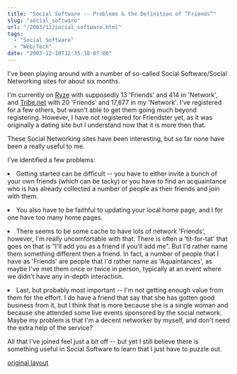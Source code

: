 ```yaml
---
title: "Social Software -- Problems & the Definition of “Friends”"
slug: "social_software"
url: "/2003/12/social_software.html"
tags:
  - "Social Software"
  - "Web/Tech"
date: "2003-12-10T12:35:38-07:00"
---
```

<p>I've been playing around with a number of so-called Social Software/Social Networking sites for about six months.</p>
<p>I'm currently on <a href="http://new.ryze.com/view.php?who=ChristopherA">Ryze</a> with supposedly 13 'Friends' and 414 in 'Network', and <a href="http://cluster.tribe.net/tribe/servlet/template/pub%2Cpcard%2CBasics.vm?personid=ce34093a-3c72-4954-b52f-3d6bc51884af">Tribe.net</a> with 20 'Friends' and 17,677 in my 'Network'. I've registered for a few others, but wasn't able to get them going much beyond registering. However, I have not registered for Friendster yet, as it was originally a dating site but I understand now that it is more then that.</p>
<p>These Social Networking sites have been interesting, but so far none have been a really useful to me.  </p>
<p>I've identified a few problems:</p>
<p><li>Getting started can be difficult -- you have to either invite a bunch of your own friends (which can be tacky) or you have to find an acquaintance who is has already collected a number of people as their friends and join with them.</p>
<p><li>You also have to be faithful to updating your local home page, and I for one have too many home pages.</p>
<p><li>There seems to be some cache to have lots of network 'Friends', however, I'm really uncomfortable with that. There is often a 'tit-for-tat' that goes on that is "I'll add you as a friend if you'll add me". But I'd rather name them something different then a friend. In fact, a number of people that I have as 'Friends' are people that I'd rather name as 'Aquaintances', as maybe I've met them once or twice in person, typically at an event where we didn't have any in-depth interaction.</p>
<p><li>Last, but probably most important -- I'm not getting enough value from them for the effort. I do have a friend that say that she has gotten good business from it, but I think that is more because she is a single woman and because she attended some live events sponsored by the social network. Maybe my problem is that I'm a decent networker by myself, and don't need the extra help of the service?</p>
<p>All that I've joined feel just a bit off -- but yet I still believe there is something useful in Social Software to learn that I just have to puzzle out.</p>
<p class="previous"><a href="/previous/2003/12/social_software.html" rel="syndication nofollow" class="u-syndication" >original layout</a></p>
